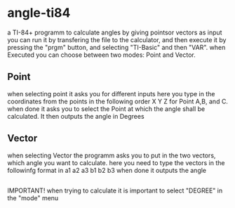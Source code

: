 # angle-ti84
a TI-84+ programm to calculate angles by giving pointsor vectors as input
you can run it by transfering the file to the calculator, and then execute it by pressing the "prgm" button, and selecting "TI-Basic" and then "VAR".
when Executed you can choose between two modes: Point and Vector.
## Point
when selecting point it asks you for different inputs here you type in the coordinates from the points in the following order 
X
Y
Z
for Point A,B, and C.
when done it asks you to select the Point at which the angle shall be calculated.
It then outputs the angle in Degrees
## Vector 
when selecting Vector the programm asks you to put in the two vectors, which angle you want to calculate.
here you need to type the vectors in the followinfg format in
a1
a2
a3
b1
b2
b3
when done it outputs the angle
##
IMPORTANT!
when trying to calculate it is important to select "DEGREE" in the "mode" menu
